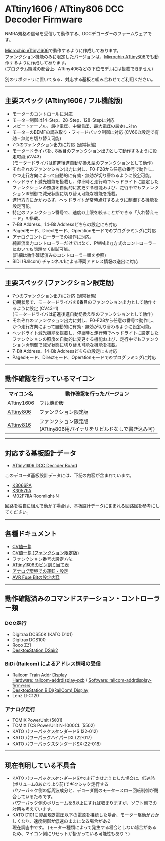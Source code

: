 # ATtiny1606 / ATtiny806 DCC Decoder Firmware

NMRA規格の信号を受信して動作する、DCCデコーダーのファームウェアです。

[Microchip ATtiny1606](https://www.microchip.com/wwwproducts/en/ATtiny1606)で動作するように作成してあります。
<br>ファンクション機能のみに限定したバージョンは、[Microchip ATtiny806](https://www.microchip.com/wwwproducts/en/ATtiny806)でも動作するように作成してあります。
<br>(プログラム領域の都合上、ATtiny406などの下位モデルには搭載できません)

別のリポジトリに置いてある、対応する基板と組み合わせてご利用ください。

---

## 主要スペック (ATtiny1606 / フル機能版)
  * モーターのコントロールに対応
  * モーター制御は14-Step、28-Step、128-Stepに対応
  * スピードテーブル、最小電圧、中間電圧、最大電圧の設定に対応
  * モーターのBEMFの読み取り・フィードバック制御に対応 (CV60の設定で有効・無効を切り替え可能)
  * 7つのファンクション出力に対応 (通常状態)
  * モータードライバを、8番目のファンクション出力として動作するように設定可能 (CV43)
    <br>(モータードライバは前進後進自動切換え型のファンクションとして動作)
  * それぞれのファンクション出力に対し、F0-F28から任意の番号で動作し、かつ走行方向によって自動的に有効・無効が切り替わるように設定可能。
  * ヘッドライト減光機能を搭載し、停車時と走行時でヘッドライトに設定したファンクションの照度を自動的に変更する機能および、走行中でもファンクションの制御で減光状態に切り替え可能な機能を搭載。
  * 進行方向にかかわらず、ヘッドライトが常時点灯するように制御する機能を設定可能。
  * 特定のファンクション番号で、速度の上限を絞ることができる「入れ替えモード」を搭載。
  * 7-Bit Address、14-Bit Addressどちらの設定にも対応
  * Pagedモード、Directモード、Operationモードでのプログラミングに対応
  * アナログコントローラーでの操作に対応。
    <br>純直流出力コントローラーだけではなく、PWM出力方式のコントローラーにおいても問題なく制御可能。
    <br>(詳細は動作確認済みのコントローラー類を参照)
  * BiDi (Railcom) チャンネル1による車両アドレス情報の送出に対応

---

## 主要スペック (ファンクション限定版)

  * 7つのファンクション出力に対応 (通常状態)
  * 初期状態で、モータードライバを8番目のファンクション出力として動作するように設定 (CV43=1)
    <br>(モータードライバは前進後進自動切換え型のファンクションとして動作)
  * それぞれのファンクション出力に対し、F0-F28から任意の番号で動作し、かつ走行方向によって自動的に有効・無効が切り替わるように設定可能。
  * ヘッドライト減光機能を搭載し、停車時と走行時でヘッドライトに設定したファンクションの照度を自動的に変更する機能および、走行中でもファンクションの制御で減光状態に切り替え可能な機能を搭載。
  * 7-Bit Address、14-Bit Addressどちらの設定にも対応
  * Pagedモード、Directモード、Operationモードでのプログラミングに対応

---

## 動作確認を行っているマイコン

<table>
  <tr>
    <th>マイコン名</th>
    <th>動作確認を行ったバージョン</th>
  </tr>
  <tr>
    <td><a href="https://www.microchip.com/wwwproducts/en/ATtiny1606">ATtiny1606</a></td>
    <td>フル機能版</td>
  </tr>
  <tr>
    <td><a href="https://www.microchip.com/wwwproducts/en/ATtiny806">ATtiny806</a></td>
    <td>ファンクション限定版</td>
  </tr>
  <tr>
    <td><a href="https://www.microchip.com/wwwproducts/en/ATtiny816">ATtiny816</a></td>
    <td>ファンクション限定版
    <br>(ATtiny806用バイナリをリビルドなしで書き込み可)</td>
  </tr>
</table>

---

## 対応する基板設計データ

  * [ATtiny1606 DCC Decoder Board](https://github.com/ytsurui/dcc-decoder2-pcbdata/)

このデコーダ基板設計データには、下記の内容が含まれています。

  * [K3066RA](https://github.com/ytsurui/dcc-decoder2-pcbdata/blob/main/docs/readme-K3066.md)
  * [K3057RA](https://github.com/ytsurui/dcc-decoder2-pcbdata/blob/main/docs/readme-K3057.md)
  * [M02F7RA Roomlight-N](https://github.com/ytsurui/dcc-decoder2-pcbdata/blob/main/docs/readme-roomlight-n.md)

回路を独自に組んで動かす場合は、基板設計データに含まれる回路図を参考にしてください。

---

## 各種ドキュメント

  * [CV値一覧](docs/CVList.md)
  * [CV値一覧 (ファンクション限定版)](docs/CVList_tiny806.md)
  * [ファンクション番号の設定方法](docs/function.md)
  * [ATtiny1606のピン割り当て表](docs/attiny1606-pin.md)
  * [アナログ環境での運転・設定](docs/analogops.md)
  * [AVR Fuse Bitの設定内容](docs/avrfuse.md)

---

## 動作確認済みのコマンドステーション・コントローラー類
### DCC走行
  * Digitrax DCS50K (KATO D101)
  * Digitrax DCS100
  * Roco Z21
  * [DesktopStation DSair2](https://desktopstation.net/wiki/doku.php/dsair2)

### BiDi (Railcom) によるアドレス情報の受信
  * Railcom Train Addr Display
    <br>[Hardware: railcom-addrdisplay-pcb](https://github.com/ytsurui/railcom-addrdisplay-pcb) / [Software: railcom-addrdisplay-firmware](https://github.com/ytsurui/railcom-addrdisplay-firmware)
  * [DesktopStation BiDi(RailCom) Display](https://desktopstation.net/wiki/doku.php/railcomdisplay)
  * Lenz LRC120

### アナログ走行
  * TOMIX PowerUnit (5001)
  * TOMIX TCS PowerUnit N-1000CL (5502)
  * KATO パワーパックスタンダードS (22-012)
  * KATO パワーパックハイパーDX (22-017)
  * KATO パワーパックスタンダードSX (22-018)

---

## 現在判明している不具合
  * KATO パワーパックスタンダードSXで走行させようとした場合に、低速時(ボリューム8あたりより前)でギクシャク走行する
    <br>パワーパック側の低周波成分と、デコーダ側のモータースロー回転制御が競合しているためです。
    <br>パワーパック側のボリュームを8以上にすれば収まりますが、ソフト側での対策も考えています。
  * KATO D101に製品規定電圧以下の電源を接続した場合、モーター駆動がおかしくなり、速度制御が低速のままになる場合がある
    <br>現在調査中です。 (モーター種類によって発生する場合としない場合があるため、マイコン側にリセットが掛かっている可能性もあり？)


